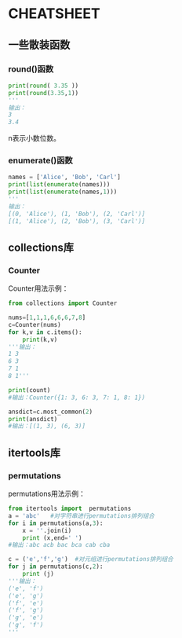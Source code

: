 # CHEATSHEET

## 一些散装函数

### round()函数
```python
print(round( 3.35 ))
print(round(3.35,1))
'''
输出：
3
3.4
```
n表示小数位数。

### enumerate()函数
```python
names = ['Alice', 'Bob', 'Carl']
print(list(enumerate(names)))
print(list(enumerate(names,1)))
'''
输出：
[(0, 'Alice'), (1, 'Bob'), (2, 'Carl')]
[(1, 'Alice'), (2, 'Bob'), (3, 'Carl')]
```

## collections库

### Counter
Counter用法示例：
```python
from collections import Counter

nums=[1,1,1,6,6,6,7,8]
c=Counter(nums)
for k,v in c.items():
    print(k,v)
'''输出：
1 3
6 3
7 1
8 1'''

print(count)
#输出：Counter({1: 3, 6: 3, 7: 1, 8: 1})

ansdict=c.most_common(2)
print(ansdict)
#输出：[(1, 3), (6, 3)]

```


## itertools库

### permutations
permutations用法示例：

```python
from itertools import  permutations
a = 'abc'   #对字符串进行permutations排列组合
for i in permutations(a,3):
    x = ''.join(i)
    print (x,end=' ')
#输出：abc acb bac bca cab cba

c = ('e','f','g')  #对元组进行permutations排列组合
for j in permutations(c,2):
    print (j)
'''输出：
('e', 'f')
('e', 'g')
('f', 'e')
('f', 'g')
('g', 'e')
('g', 'f')
'''
```


